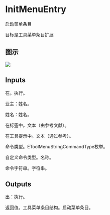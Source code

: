 # InitMenuEntry

启动菜单条目

目标是工具菜单条目扩展

## 图示

![]($-20221218-21134621.png)

## Inputs

在。执行。

业主：姓名。

姓名：姓名。

在标签中。文本（由参考文献）。

在工具提示中。文本（通过参考）。

命令类型。EToolMenuStringCommandType枚举。

自定义命令类型。名称。

命令字符串。字符串。  

## Outputs

出：执行。

返回值。工具菜单条目结构。启动菜单条目。
